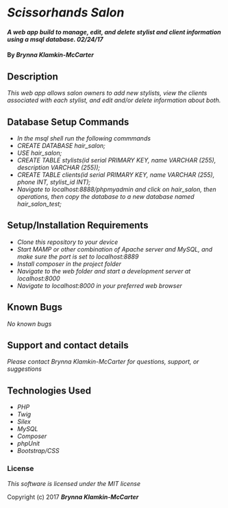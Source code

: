 # _Scissorhands Salon_

#### _A web app build to manage, edit, and delete stylist and client information using a msql database.  02/24/17_

#### By _**Brynna Klamkin-McCarter**_

## Description

_This web app allows salon owners to add new stylists, view the clients associated with each stylist, and edit and/or delete information about both._

## Database Setup Commands
* _In the msql shell run the following commmands_
* _CREATE DATABASE hair_salon;_
* _USE hair_salon;_
* _CREATE TABLE stylists(id serial PRIMARY KEY, name VARCHAR (255), description VARCHAR (255));_
* _CREATE TABLE clients(id serial PRIMARY KEY, name VARCHAR (255), phone INT, stylist_id INT);_
* _Navigate to localhost:8888/phpmyadmin and click on hair_salon, then operations, then copy the database to a new database named hair_salon_test;_

## Setup/Installation Requirements

* _Clone this repository to your device_
* _Start MAMP or other combination of Apache server and MySQL, and make sure the port is set to localhost:8889_
* _Install composer in the project folder_
* _Navigate to the web folder and start a development server at localhost:8000_
* _Navigate to localhost:8000 in your preferred web browser_

## Known Bugs

_No known bugs_

## Support and contact details

_Please contact Brynna Klamkin-McCarter for questions, support, or suggestions_

## Technologies Used

* _PHP_
* _Twig_
* _Silex_
* _MySQL_
* _Composer_
* _phpUnit_
* _Bootstrap/CSS_

### License

*This software is licensed under the MIT license*

Copyright (c) 2017 **_Brynna Klamkin-McCarter_**
